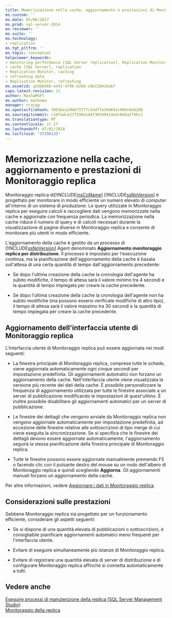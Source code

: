 ```yaml
---
title: Memorizzazione nella cache, aggiornamento e prestazioni di Monitoraggio replica | Microsoft Docs
ms.custom: ''
ms.date: 03/06/2017
ms.prod: sql-server-2014
ms.reviewer: ''
ms.suite: ''
ms.technology:
- replication
ms.tgt_pltfrm: ''
ms.topic: conceptual
helpviewer_keywords:
- monitoring performance [SQL Server replication], Replication Monitor
- cache [SQL Server], replication
- Replication Monitor, caching
- refreshing data
- Replication Monitor, refreshing
ms.assetid: a2d8b666-ed41-4f86-b2b8-c8e118416ab7
caps.latest.revision: 11
author: MashaMSFT
ms.author: mathoma
manager: craigg
ms.openlocfilehash: f0816ea29b873777c54d77e34d691c909c8e6208
ms.sourcegitcommit: c18fadce27f330e1d4f36549414e5c84ba2f46c2
ms.translationtype: MT
ms.contentlocale: it-IT
ms.lasthandoff: 07/02/2018
ms.locfileid: "37256133"
---
```

# <a name="caching-refresh-and-replication-monitor-performance"></a>Memorizzazione nella cache, aggiornamento e prestazioni di Monitoraggio replica
  Monitoraggio replica di[!INCLUDE[msCoName](../../../includes/msconame-md.md)] [!INCLUDE[ssNoVersion](../../../includes/ssnoversion-md.md)] è progettato per monitorare in modo efficiente un numero elevato di computer all'interno di un sistema di produzione. Le query utilizzate in Monitoraggio replica per eseguire calcoli e raccogliere dati vengono memorizzate nella cache e aggiornate con frequenza periodica. La memorizzazione nella cache riduce il numero di query e di calcoli necessari durante la visualizzazione di pagine diverse in Monitoraggio replica e consente di monitorare più utenti in modo efficiente.  
  
 L'aggiornamento della cache è gestito da un processo di [!INCLUDE[ssNoVersion](../../../includes/ssnoversion-md.md)] Agent denominato **Aggiornamento monitoraggio replica per distribuzione**. Il processo è impostato per l'esecuzione continua, ma la pianificazione dell'aggiornamento della cache è basata sull'attesa di una certa quantità di tempo dall'aggiornamento precedente:  
  
-   Se dopo l'ultima creazione della cache la cronologia dell'agente ha subito modifiche, il tempo di attesa sarà il valore minimo tra 4 secondi e la quantità di tempo impiegata per creare la cache precedente.  
  
-   Se dopo l'ultima creazione della cache la cronologia dell'agente non ha subito modifiche (ma possono essersi verificate modifiche di altro tipo), il tempo di attesa sarà il valore massimo tra 30 secondi e la quantità di tempo impiegata per creare la cache precedente.  
  
## <a name="refreshing-the-replication-monitor-user-interface"></a>Aggiornamento dell'interfaccia utente di Monitoraggio replica  
 L'interfaccia utente di Monitoraggio replica può essere aggiornata nei modi seguenti:  
  
-   La finestra principale di Monitoraggio replica, comprese tutte le schede, viene aggiornata automaticamente ogni cinque secondi per impostazione predefinita. Gli aggiornamenti automatici non forzano un aggiornamento della cache. Nell'interfaccia utente viene visualizzata la versione più recente dei dati della cache. È possibile personalizzare la frequenza di aggiornamento utilizzata per tutte le finestre associate a un server di pubblicazione modificando le impostazioni di quest'ultimo. È inoltre possibile disabilitare gli aggiornamenti automatici per un server di pubblicazione.  
  
-   Le finestre dei dettagli che vengono avviate da Monitoraggio replica non vengono aggiornate automaticamente per impostazione predefinita, ad eccezione delle finestre relative alle sottoscrizioni di tipo merge di cui viene eseguita la sincronizzazione. Se si specifica che le finestre dei dettagli devono essere aggiornate automaticamente, l'aggiornamento seguirà la stessa pianificazione della finestra principale di Monitoraggio replica.  
  
-   Tutte le finestre possono essere aggiornate manualmente premendo F5 o facendo clic con il pulsante destro del mouse su un nodo dell'albero di Monitoraggio replica e quindi scegliendo **Aggiorna**. Gli aggiornamenti manuali forzano un aggiornamento della cache.  
  
 Per altre informazioni, vedere [Aggiornare i dati in Monitoraggio replica](refresh-data-in-replication-monitor.md).  
  
## <a name="performance-considerations"></a>Considerazioni sulle prestazioni  
 Sebbene Monitoraggio replica sia progettato per un funzionamento efficiente, considerare gli aspetti seguenti:  
  
-   Se si dispone di una quantità elevata di pubblicazioni o sottoscrizioni, è consigliabile pianificare aggiornamenti automatici meno frequenti per l'interfaccia utente.  
  
-   Evitare di eseguire simultaneamente più istanze di Monitoraggio replica.  
  
-   Evitare di registrare una quantità elevata di server di distribuzione e di configurare Monitoraggio replica affinché si connetta automaticamente a tutti.  
  
## <a name="see-also"></a>Vedere anche  
 [Eseguire processi di manutenzione della replica &#40;SQL Server Management Studio&#41;](../../../ssms/sql-server-management-studio-ssms.md)   
 [Monitoraggio della replica](../monitoring-replication.md)  
  
  
